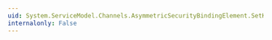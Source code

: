 ```yaml
---
uid: System.ServiceModel.Channels.AsymmetricSecurityBindingElement.SetKeyDerivation(System.Boolean)
internalonly: False
---
```

